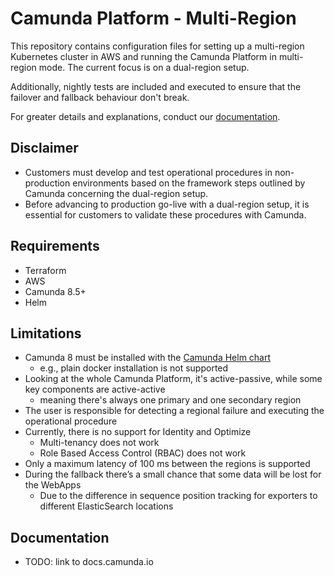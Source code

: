 # Camunda Platform - Multi-Region

This repository contains configuration files for setting up a multi-region Kubernetes cluster in AWS and running the Camunda Platform in multi-region mode. The current focus is on a dual-region setup.

Additionally, nightly tests are included and executed to ensure that the failover and fallback behaviour don't break.

For greater details and explanations, conduct our [documentation](#documentation).

## Disclaimer

- Customers must develop and test operational procedures in non-production environments based on the framework steps outlined by Camunda concerning the dual-region setup.
- Before advancing to production go-live with a dual-region setup, it is essential for customers to validate these procedures with Camunda.

## Requirements

- Terraform
- AWS
- Camunda 8.5+
- Helm

## Limitations
- Camunda 8 must be installed with the [Camunda Helm chart](https://github.com/camunda/camunda-platform-helm)
  - e.g., plain docker installation is not supported
- Looking at the whole Camunda Platform, it's active-passive, while some key components are active-active
  - meaning there's always one primary and one secondary region
- The user is responsible for detecting a regional failure and executing the operational procedure
- Currently, there is no support for Identity and Optimize
  - Multi-tenancy does not work
  - Role Based Access Control (RBAC) does not work
- Only a maximum latency of 100 ms between the regions is supported
- During the fallback there’s a small chance that some data will be lost for the WebApps
  - Due to the difference in sequence position tracking for exporters to different ElasticSearch locations

## Documentation
- TODO: link to docs.camunda.io
